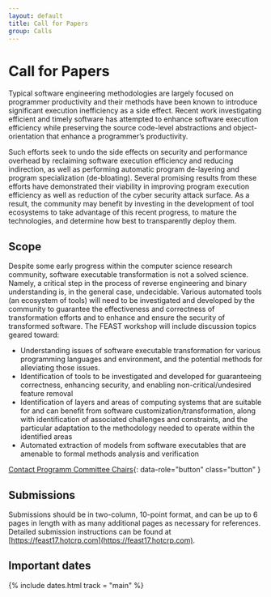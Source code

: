 ```yaml
---
layout: default
title: Call for Papers
group: Calls
---
```


# Call for Papers

Typical software engineering methodologies are largely focused on
programmer productivity and their methods have been known to introduce
significant execution inefficiency as a side effect.  Recent work
investigating efficient and timely software has attempted to enhance
software execution efficiency while preserving the source code-level
abstractions and object-orientation that enhance a programmer’s
productivity.

Such efforts seek to undo the side effects on security and performance
overhead by reclaiming software execution efficiency and reducing
indirection, as well as performing automatic program de-layering and
program specialization (de-bloating).  Several promising results from
these efforts have demonstrated their viability in improving program
execution efficiency as well as reduction of the cyber security attack
surface.  As a result, the community may benefit by investing in the
development of tool ecosystems to take advantage of this recent
progress, to mature the technologies, and determine how best to
transparently deploy them.

## Scope

Despite some early progress within the computer science research
community, software executable transformation is not a solved science.
Namely, a critical step in the process of reverse engineering and
binary understanding is, in the general case, undecidable.  Various
automated tools (an ecosystem of tools) will need to be investigated
and developed by the community to guarantee the effectiveness and
correctness of transformation efforts and to enhance and ensure the
security of transformed software.  The FEAST workshop will include
discussion topics geared toward:

- Understanding issues of software executable transformation for
  various programming languages and environment, and the potential
  methods for alleviating those issues.
- Identification of tools to be
  investigated and developed for guaranteeing correctness, enhancing
  security, and enabling non-critical/undesired feature removal
- Identification of layers and areas of computing systems that are
  suitable for and can benefit from software
  customization/transformation, along with identification of
  associated challenges and constraints, and the particular
  adaptation to the methodology needed to operate within the
  identified areas
- Automated extraction of models from software
  executables that are amenable to formal methods analysis and
  verification

[Contact Programm Committee Chairs](mailto:feast17@cc.gatech.edu){: data-role="button" class="button" }

## Submissions

Submissions should be in two-column, 10-point format,
and can be up to 6 pages in length with
as many additional pages as necessary for references. 
Detailed submission instructions can be found at
[https://feast17.hotcrp.com](https://feast17.hotcrp.com).

## <i class="fa fa-calendar"></i> Important dates

{% include dates.html track = "main" %}